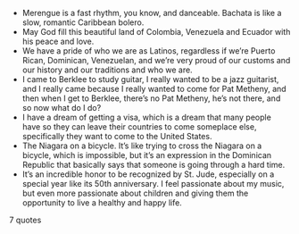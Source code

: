  - Merengue is a fast rhythm, you know, and danceable. Bachata is like a slow, romantic Caribbean bolero.
 - May God fill this beautiful land of Colombia, Venezuela and Ecuador with his peace and love.
 - We have a pride of who we are as Latinos, regardless if we’re Puerto Rican, Dominican, Venezuelan, and we’re very proud of our customs and our history and our traditions and who we are.
 - I came to Berklee to study guitar, I really wanted to be a jazz guitarist, and I really came because I really wanted to come for Pat Metheny, and then when I get to Berklee, there’s no Pat Metheny, he’s not there, and so now what do I do?
 - I have a dream of getting a visa, which is a dream that many people have so they can leave their countries to come someplace else, specifically they want to come to the United States.
 - The Niagara on a bicycle. It’s like trying to cross the Niagara on a bicycle, which is impossible, but it’s an expression in the Dominican Republic that basically says that someone is going through a hard time.
 - It’s an incredible honor to be recognized by St. Jude, especially on a special year like its 50th anniversary. I feel passionate about my music, but even more passionate about children and giving them the opportunity to live a healthy and happy life.

7 quotes